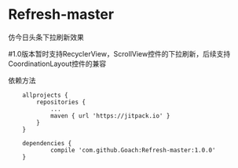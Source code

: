 ﻿
# Refresh-master
仿今日头条下拉刷新效果

#1.0版本暂时支持RecyclerView，ScrollView控件的下拉刷新，后续支持CoordinationLayout控件的兼容

依赖方法

```
	allprojects {
		repositories {
			...
			maven { url 'https://jitpack.io' }
		}
	}
```

```
	dependencies {
	        compile 'com.github.Goach:Refresh-master:1.0.0'
	}
```